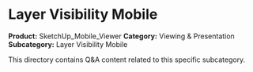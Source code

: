 # Layer Visibility Mobile

**Product:** SketchUp_Mobile_Viewer
**Category:** Viewing & Presentation
**Subcategory:** Layer Visibility Mobile

This directory contains Q&A content related to this specific subcategory.
